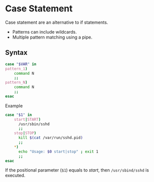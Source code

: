 # Case Statement

Case statement are an alternative to if statements.

- Patterns can include wildcards.
- Multiple pattern matching using a pipe.

## Syntax

```sh
case "$VAR" in
pattern_1)
    command N
    ;;
pattern_N)
    command N
    ;;
esac
```

Example
```sh
case "$1" in
    start|START)
      /usr/sbin/sshd
      ;;
    stop|STOP)
      kill $(cat /var/run/sshd.pid)
      ;;
    *)
      echo "Usage: $0 start|stop" ; exit 1
      ;;
esac
```

If the positional parameter (`$1`) equals to _start_, then `/usr/sbind/sshd` is
executed.
